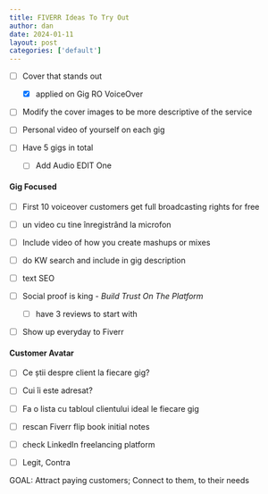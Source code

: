 ```yaml
---
title: FIVERR Ideas To Try Out
author: dan
date: 2024-01-11
layout: post
categories: ['default']
---
```


- [ ] Cover that stands out
	- [x] applied on Gig RO VoiceOver

- [ ] Modify the cover images to be more descriptive of the service 

- [ ] Personal video of yourself on each gig
- [ ] Have 5 gigs in total
	- [ ] Add Audio EDIT One

#### Gig Focused
- [ ] First 10 voiceover customers get full broadcasting rights for free
- [ ] un video cu tine înregistrând la microfon
- [ ] Include video of how you create mashups or mixes

- [ ] do KW search and include in gig description
- [ ] text SEO

- [ ] Social proof is king - *Build Trust On The Platform*
	- [ ] have 3 reviews to start with
- [ ] Show up everyday to Fiverr

#### Customer Avatar
- [ ] Ce știi despre client la fiecare gig? 
- [ ] Cui îi este adresat? 
- [ ] Fa o lista cu tabloul clientului ideal le fiecare gig

- [ ] rescan Fiverr flip book initial notes


- [ ] check LinkedIn freelancing platform

- [ ] Legit, Contra

GOAL: Attract paying customers; Connect to them, to their needs